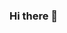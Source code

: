 ### Hi there 👋

<!--
**Et-008/Et-008** is a ✨ _special_ ✨ repository because its `README.md` (this file) appears on your GitHub profile.

Here are some ideas to get you started:

- 🔭 I’m currently working as a Jr.Developer
- 🌱 I’m currently learning Python and React
- 👯 I’m looking to collaborate on Javascript or Python or React based projects
- 🤔 I’m looking for help with Python
- 💬 Ask me about something i may know.
- 📫 How to reach me: www.linkedin.com/in/arun-elanthamil-801663133.
- 😄 Pronouns: .... .
- ⚡ Fun fact: I beleive in Robots Uprising 🤖
-->

